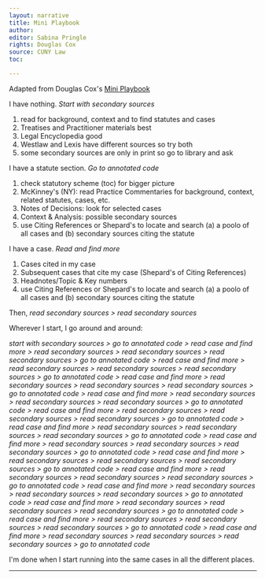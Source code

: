 ```yaml
---
layout: narrative
title: Mini Playbook
author:
editor: Sabina Pringle
rights: Douglas Cox
source: CUNY Law
toc:

---
```


Adapted from Douglas Cox's [Mini Playbook](http://www.alr.legalresearch.nyc/playbook.pdf)

I have nothing. *Start with secondary sources*

1. read for background, context and to find statutes and cases
2. Treatises and Practitioner materials best
3. Legal Encyclopedia good
4. Westlaw and Lexis have different sources so try both
5. some secondary sources are only in print so go to library and ask

I have a statute section. *Go to annotated code*

1. check statutory scheme (toc) for bigger picture
2. McKinney's (NY): read Practice Commentaries for background, context, related statutes, cases, etc.
3. Notes of Decisions: look for selected cases
4. Context & Analysis: possible secondary sources
5. use Citing References or Shepard's to locate and search (a) a poolo of all cases and (b) secondary sources citing the statute

I have a case. *Read and find more*

1. Cases cited in my case
2. Subsequent cases that cite my case (Shepard's of Citing References)
3. Headnotes/Topic & Key numbers
4. use Citing References or Shepard's to locate and search (a) a poolo of all cases and (b) secondary sources citing the statute

Then, *read secondary sources > read secondary sources*

Wherever I start, I go around and around:

*start with secondary sources > go to annotated code > read case and find more > read secondary sources > read secondary sources > read secondary sources > go to annotated code > read case and find more > read secondary sources > read secondary sources > read secondary sources > go to annotated code > read case and find more > read secondary sources > read secondary sources > read secondary sources > go to annotated code > read case and find more > read secondary sources > read secondary sources > read secondary sources > go to annotated code > read case and find more > read secondary sources > read secondary sources > read secondary sources > go to annotated code > read case and find more > read secondary sources > read secondary sources > read secondary sources > go to annotated code > read case and find more > read secondary sources > read secondary sources > read secondary sources > go to annotated code > read case and find more > read secondary sources > read secondary sources > read secondary sources > go to annotated code > read case and find more > read secondary sources > read secondary sources > read secondary sources > go to annotated code > read case and find more > read secondary sources > read secondary sources > read secondary sources > go to annotated code > read case and find more > read secondary sources > read secondary sources > read secondary sources > go to annotated code > read case and find more > read secondary sources > read secondary sources > read secondary sources > go to annotated code > read case and find more > read secondary sources > read secondary sources > read secondary sources > go to annotated code*

I'm done when I start running into the same cases in all the different places.

---

